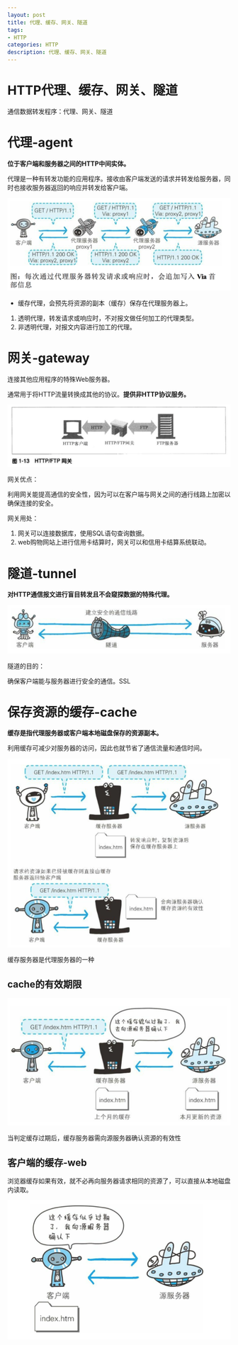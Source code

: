 ```yaml
---
layout: post
title: 代理、缓存、网关、隧道
tags:
- HTTP
categories: HTTP
description: 代理、缓存、网关、隧道
---
```


# HTTP代理、缓存、网关、隧道

通信数据转发程序：代理、网关、隧道

# 代理-agent

**位于客户端和服务器之间的HTTP中间实体。**

代理是一种有转发功能的应用程序。接收由客户端发送的请求并转发给服务器，同时也接收服务器返回的响应并转发给客户端。

<div class="rd">
    <img src="/assets/images/2017/10-11-12/10-31-1.png" alt="">
</div>

- 缓存代理，会预先将资源的副本（缓存）保存在代理服务器上。

1. 透明代理，转发请求或响应时，不对报文做任何加工的代理类型。  
2. 非透明代理，对报文内容进行加工的代理。

# 网关-gateway

连接其他应用程序的特殊Web服务器。

通常用于将HTTP流量转换成其他的协议。**提供非HTTP协议服务。**

<div class="rd">
    <img src="/assets/images/2017/10-11-12/10-31-2.png" alt="">
</div>

网关优点：

利用网关能提高通信的安全性，因为可以在客户端与网关之间的通行线路上加密以确保连接的安全。

网关用处：

1. 网关可以连接数据库，使用SQL语句查询数据。  
2. web购物网站上进行信用卡结算时，网关可以和信用卡结算系统联动。

# 隧道-tunnel

**对HTTP通信报文进行盲目转发且不会窥探数据的特殊代理。**

<div class="rd">
    <img src="/assets/images/2017/10-11-12/10-31-3.png" alt="">
</div>

隧道的目的：

确保客户端能与服务器进行安全的通信。SSL

# 保存资源的缓存-cache

**缓存是指代理服务器或客户端本地磁盘保存的资源副本。**

利用缓存可减少对服务器的访问，因此也就节省了通信流量和通信时间。

<div class="rd">
    <img src="/assets/images/2017/10-11-12/10-31-4.png" alt="">
</div>

缓存服务器是代理服务器的一种

## cache的有效期限

<div class="rd">
    <img src="/assets/images/2017/10-11-12/10-31-5.png" alt="">
</div>

当判定缓存过期后，缓存服务器需向源服务器确认资源的有效性

## 客户端的缓存-web

浏览器缓存如果有效，就不必再向服务器请求相同的资源了，可以直接从本地磁盘内读取。

<div class="rd">
    <img src="/assets/images/2017/10-11-12/10-31-6.png" alt="">
</div>



